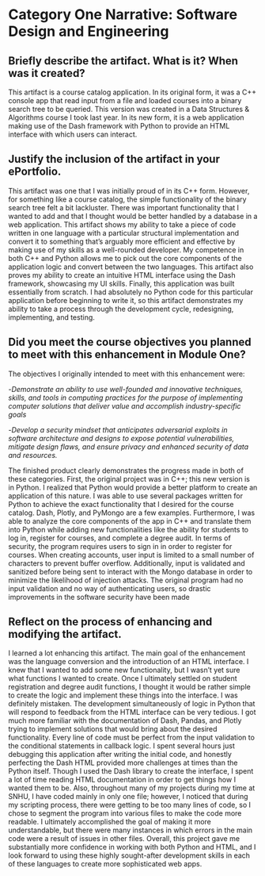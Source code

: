 # Category One Narrative: Software Design and Engineering

## Briefly describe the artifact. What is it? When was it created?
This artifact is a course catalog application. In its original form, it was a C++ console app that read input from a file and loaded courses 
into a binary search tree to be queried. This version was created in a Data Structures & Algorithms course I took last year. In its new form, 
it is a web application making use of the Dash framework with Python to provide an HTML interface with which users can interact.

## Justify the inclusion of the artifact in your ePortfolio. 
This artifact was one that I was initially proud of in its C++ form. However, for something like a course catalog, the simple functionality of 
the binary search tree felt a bit lackluster. There was important functionality that I wanted to add and that I thought would be better handled 
by a database in a web application. This artifact shows my ability to take a piece of code written in one language with a particular structural 
implementation and convert it to something that’s arguably more efficient and effective by making use of my skills as a well-rounded developer. 
My competence in both C++ and Python allows me to pick out the core components of the application logic and convert between the two languages. 
This artifact also proves my ability to create an intuitive HTML interface using the Dash framework, showcasing my UI skills. Finally, 
this application was built essentially from scratch. I had absolutely no Python code for this particular application before beginning to write it, 
so this artifact demonstrates my ability to take a process through the development cycle, redesigning, implementing, and testing.

## Did you meet the course objectives you planned to meet with this enhancement in Module One? 
The objectives I originally intended to meet with this enhancement were:

-*Demonstrate an ability to use well-founded and innovative techniques, skills, and tools in computing practices for the purpose of implementing computer solutions that deliver value and accomplish industry-specific goals*

-*Develop a security mindset that anticipates adversarial exploits in software architecture and designs to expose potential vulnerabilities, mitigate design flaws, and ensure privacy and enhanced security of data and resources.*

The finished product clearly demonstrates the progress made in both of these categories. First, the original project was in C++; this new version is in Python. I realized that Python would provide a better platform to create an application of this nature. I was able to use several packages written for Python to achieve the exact functionality that I desired for the course catalog. Dash, Plotly, and PyMongo are a few examples. Furthermore, I was able to analyze the core components of the app in C++ and translate them into Python while adding new functionalities like the ability for students to log in, register for courses, and complete a degree audit. 
In terms of security, the program requires users to sign in in order to register for courses. When creating accounts, user input is limited to a small number of characters to prevent buffer overflow. Additionally, input is validated and sanitized before being sent to interact with the Mongo database in order to minimize the likelihood of injection attacks. The original program had no input validation and no way of authenticating users, so drastic improvements in the software security have been made


## Reflect on the process of enhancing and modifying the artifact. 
I learned a lot enhancing this artifact. The main goal of the enhancement was the language conversion and the introduction of an HTML interface. I knew that I wanted to add some new functionality, but I wasn’t yet sure what functions I wanted to create. Once I ultimately settled on student registration and degree audit functions, I thought it would be rather simple to create the logic and implement these things into the interface. I was definitely mistaken. The development simultaneously of logic in Python that will respond to feedback from the HTML interface can be very tedious. I got much more familiar with the documentation of Dash, Pandas, and Plotly trying to implement solutions that would bring about the desired functionality. Every line of code must be perfect from the input validation to the conditional statements in callback logic. I spent several hours just debugging this application after writing the initial code, and honestly perfecting the Dash HTML provided more challenges at times than the Python itself. Though I used the Dash library to create the interface, I spent a lot of time reading HTML documentation in order to get things how I wanted them to be. Also, throughout many of my projects during my time at SNHU, I have coded mainly in only one file; however, I noticed that during my scripting process, there were getting to be too many lines of code, so I chose to segment the program into various files to make the code more readable. I ultimately accomplished the goal of making it more understandable, but there were many instances in which errors in the main code were a result of issues in other files. Overall, this project gave me substantially more confidence in working with both Python and HTML, and I look forward to using these highly sought-after development skills in each of these languages to create more sophisticated web apps.
